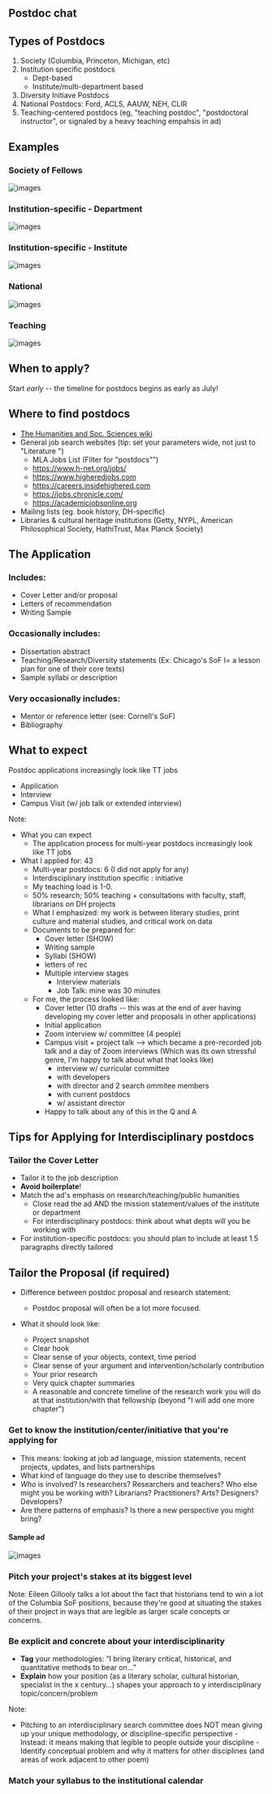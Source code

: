 ##  Postdoc chat



## Types of Postdocs

1. Society (Columbia, Princeton, Michigan, etc)
2. Institution specific postdocs
	- Dept-based
	- Institute/multi-department based
3. Diversity Initiave Postdocs
4. National Postdocs: Ford, ACLS, AAUW, NEH, CLIR
5. Teaching-centered postdocs (eg, "teaching postdoc", "postdoctoral instructor", or signaled by a heavy teaching empahsis in ad)


## Examples

### Society of Fellows

![images](../images/usc-sof.png)


### Institution-specific - Department

![images](../images/bowdoin-german.png)


### Institution-specific - Institute

![images](../images/pembroke.png)


### National

![images](../images/acls.png)


### Teaching

![images](../images/bowdoin-german.png)



## When to apply?

Start *early* -- the timeline for postdocs begins as early as July!



## Where to find postdocs

- [The Humanities and Soc. Sciences wiki](https://academicjobs.wikia.org/wiki/Humanities_and_Social_Sciences_Postdocs_2020-2021)
- General job search websites (tip: set your parameters wide, not just to "Literature ")
	- MLA Jobs List (Filter for "postdocs"") 
	- https://www.h-net.org/jobs/
	- https://www.higheredjobs.com
	- https://careers.insidehighered.com
	- https://jobs.chronicle.com/
	- https://academicjobsonline.org
- Mailing lists (eg. book history, DH-specific)
- Libraries & cultural heritage institutions (Getty, NYPL, American Philosophical Society, HathiTrust, Max Planck Society)



## The Application

### Includes:

- Cover Letter and/or proposal
- Letters of recommendation
- Writing Sample



### Occasionally includes: 

- Dissertation abstract
- Teaching/Research/Diversity statements (Ex: Chicago's SoF I= a lesson plan for one of their core texts)
- Sample syllabi or description



### Very occasionally includes:

- Mentor or reference letter (see: Cornell's SoF)
- Bibliography



## What to expect

Postdoc applications increasingly look like TT jobs

- Application
- Interview
- Campus Visit (w/ job talk or extended interview)

Note:
- What you can expect
	- The application process for multi-year postdocs increasingly look like TT jobs
- What I applied for: 43
	- Multi-year postdocs: 6 (I did not apply for any)
	- Interdisciplinary institution specific : initiative
	- My teaching load is 1-0.
	- 50% research; 50% teaching + consultations with faculty, staff, librarians on DH projects
	- What I emphasized: my work is between literary studies, print culture and material studies, and critical work on data
	- Documents to be prepared for:
		- Cover letter (SHOW)
		- Writing sample
		- Syllabi (SHOW)
		- letters of rec
		- Multiple interview stages
			- Interview materials
			- Job Talk: mine was 30 minutes
	- For me, the process looked like:
		- Cover letter (10 drafts -- this was at the end of aver having developing my cover letter and proposals in other applications)
		- Initial application
		- Zoom interview w/ committee (4 people)
		- Campus visit + project talk --> which became a pre-recorded job talk and a day of Zoom interviews (Which was its own stressful genre, I'm happy to talk about what that looks like)
			- interview w/ curricular committee
			- with developers
			- with director and 2 search ommitee members
			- with current postdocs
			- w/ assistant director
		- Happy to talk about any of this in the Q and A


## Tips for Applying for Interdisciplinary postdocs


### Tailor the Cover Letter

- Tailor it to the job description
- **Avoid boilerplate**! 
- Match the ad's emphasis on research/teaching/public humanities
	- Close read the ad AND the mission statement/values of the institute or department
	- For interdisciplinary postdocs: think about what depts will you be working with
- For institution-specific postdocs: you should plan to include at least 1.5 paragraphs directly tailored


## Tailor the Proposal (if required)

- Difference between postdoc proposal and research statement:
	- Postdoc proposal will often be a lot more focused.


- What it should look like:
	- Project snapshot
	- Clear hook
	- Clear sense of your objects, context, time period
	- Clear sense of your argument and intervention/scholarly contribution
	- Your prior research
	- Very quick chapter summaries
	- A reasonable and concrete timeline of the research work you will do at that institution/with that fellowship (beyond "I will add one more chapter")


### Get to know the institution/center/initiative that you're applying for

- This means: looking at job ad language, mission statements, recent projects, updates, and lists partnerships
- What kind of language do they use to describe themselves?
- *Who* is involved? Is researchers? Researchers and teachers? Who else might you be working with? Librarians? Practitioners? Arts? Designers? Developers?
- Are there patterns of emphasis? Is there a new perspective you  might bring?


#### Sample ad

![images](../images/cdh-ad.png)


### Pitch your project's stakes at its biggest level

Note:
Eileen Gillooly talks a lot about the fact that historians tend to win a lot of the Columbia SoF positions, because they're good at situating the stakes of their project in ways that are legible as larger scale concepts or concerns.


### Be explicit and concrete about your interdisciplinarity

- **Tag** your methodologies: “I bring literary critical, historical, and quantitative methods to bear on…”
- **Explain** how your position (as a literary scholar, cultural historian, specialist in the x century…) shapes your approach to y interdisciplinary topic/concern/problem 

Note:
- Pitching to an interdisciplinary search committee does NOT mean giving up your unique methodology, or discipline-specific perspective
		- Instead: it means making that legible to people outside your discipline
		- Identify conceptual problem and why it matters for other disciplines (and areas of work adjacent to other poem)


### Match your syllabus to the institutional calendar


